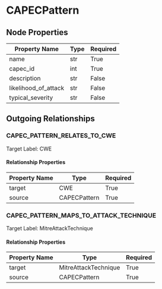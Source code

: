 
# CAPECPattern

## Node Properties

| Property Name | Type | Required |
| ------------- | ---- | -------- |
| name | str | True |
| capec_id | int | True |
| description | str | False |
| likelihood_of_attack | str | False |
| typical_severity | str | False |


## Outgoing Relationships

### CAPEC_PATTERN_RELATES_TO_CWE

Target Label: CWE

#### Relationship Properties

| Property Name | Type | Required |
| ------------- | ---- | -------- |
| target | CWE | True |
| source | CAPECPattern | True |


### CAPEC_PATTERN_MAPS_TO_ATTACK_TECHNIQUE

Target Label: MitreAttackTechnique

#### Relationship Properties

| Property Name | Type | Required |
| ------------- | ---- | -------- |
| target | MitreAttackTechnique | True |
| source | CAPECPattern | True |



